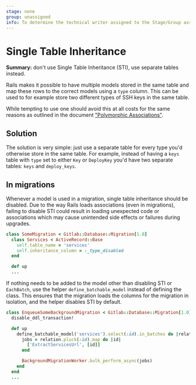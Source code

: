 ```yaml
---
stage: none
group: unassigned
info: To determine the technical writer assigned to the Stage/Group associated with this page, see https://about.gitlab.com/handbook/engineering/ux/technical-writing/#assignments
---
```


# Single Table Inheritance

**Summary:** don't use Single Table Inheritance (STI), use separate tables
instead.

Rails makes it possible to have multiple models stored in the same table and map
these rows to the correct models using a `type` column. This can be used to for
example store two different types of SSH keys in the same table.

While tempting to use one should avoid this at all costs for the same reasons as
outlined in the document ["Polymorphic Associations"](polymorphic_associations.md).

## Solution

The solution is very simple: just use a separate table for every type you'd
otherwise store in the same table. For example, instead of having a `keys` table
with `type` set to either `Key` or `DeployKey` you'd have two separate tables:
`keys` and `deploy_keys`.

## In migrations

Whenever a model is used in a migration, single table inheritance should be disabled.
Due to the way Rails loads associations (even in migrations), failing to disable STI
could result in loading unexpected code or associations which may cause unintended
side effects or failures during upgrades.

```ruby
class SomeMigration < Gitlab::Database::Migration[1.0]
  class Services < ActiveRecord::Base
    self.table_name = 'services'
    self.inheritance_column = :_type_disabled
  end

  def up
  ...
```

If nothing needs to be added to the model other than disabling STI or `EachBatch`,
use the helper `define_batchable_model` instead of defining the class.
This ensures that the migration loads the columns for the migration in isolation,
and the helper disables STI by default.

```ruby
class EnqueueSomeBackgroundMigration < Gitlab::Database::Migration[1.0]
  disable_ddl_transaction!

  def up
    define_batchable_model('services').select(:id).in_batches do |relation|
      jobs = relation.pluck(:id).map do |id|
        ['ExtractServicesUrl', [id]]
      end

      BackgroundMigrationWorker.bulk_perform_async(jobs)
    end
  end
  ...
```
